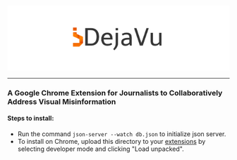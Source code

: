<p align="center">
<img src="icons/dejavu_small.png"
     alt="DejaVu"/>
</p>
<hr>

### A Google Chrome Extension for Journalists to Collaboratively Address Visual Misinformation

#### Steps to install:
* Run the command `json-server --watch db.json` to initialize json server.
* To install on Chrome, upload this directory to your [extensions](chrome://extensions/) by selecting developer mode and clicking "Load unpacked".
